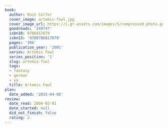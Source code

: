 ```yaml
---
book:
  author: Eoin Colfer
  cover_image: artemis-fowl.jpg
  cover_image_url: https://i.gr-assets.com/images/S/compressed.photo.goodreads.com/books/1327945104l/249747._SY160_.jpg
  goodreads: '249747'
  isbn10: 0786817879
  isbn13: '9780786817870'
  pages: '396'
  publication_year: '2001'
  series: Artemis Fowl
  series_position: '1'
  slug: artemis-fowl
  tags:
  - fantasy
  - german
  - ya
  title: Artemis Fowl
plan:
  date_added: '2015-04-08'
review:
  date_read: 2004-02-01
  date_started: null
  did_not_finish: false
  rating: 2
---
```

